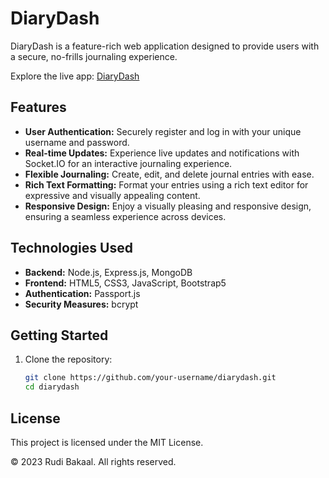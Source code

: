 # DiaryDash

DiaryDash is a feature-rich web application designed to provide users with a secure, no-frills journaling experience. 

Explore the live app: [DiaryDash](https://diarydash.glitch.me/)

## Features

- **User Authentication:** Securely register and log in with your unique username and password.
- **Real-time Updates:** Experience live updates and notifications with Socket.IO for an interactive journaling experience.
- **Flexible Journaling:** Create, edit, and delete journal entries with ease.
- **Rich Text Formatting:** Format your entries using a rich text editor for expressive and visually appealing content.
- **Responsive Design:** Enjoy a visually pleasing and responsive design, ensuring a seamless experience across devices.

## Technologies Used

- **Backend:** Node.js, Express.js, MongoDB
- **Frontend:** HTML5, CSS3, JavaScript, Bootstrap5
- **Authentication:** Passport.js
- **Security Measures:** bcrypt

## Getting Started

1. Clone the repository:

   ```bash
   git clone https://github.com/your-username/diarydash.git
   cd diarydash

## License
This project is licensed under the MIT License. 

© 2023 Rudi Bakaal. All rights reserved.

   
